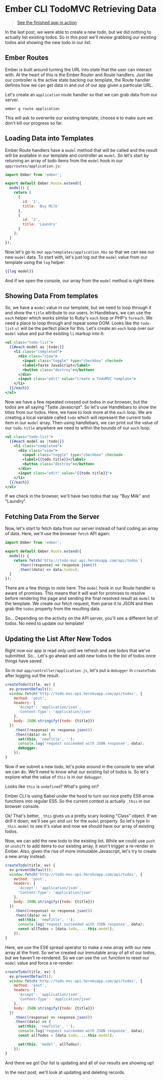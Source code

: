# Ember CLI TodoMVC Retrieving Data

> [See the finished app in action](todomvc-example.embergrep.com)

In the last post, we were able to create a new todo, but we did nothing to actually list existing todos.
So in this post we'll review grabbing our existing todos and showing the new todo in our list.

## Ember Routes

Ember is built around turning the URL into state that the user can interact with.
At the heart of this is the Ember Router and Route handlers.
Just like our controller is the active state backing our template, the Route handler defines how we can get data in and out of our app given a particular URL.

Let's create an `application` route handler so that we can grab data from our server.

```
ember g route application
```

This will ask to overwrite our existing template, choose `N` to make sure we don't kill our progress so far.

## Loading Data into Templates

Ember Route handlers have a `model` method that will be called and the result will be available in our template and controller as `model`.
So let's start by returning an array of todo items from the `model` hook in our `app/routes/application.js`:

```js
import Ember from 'ember';

export default Ember.Route.extend({
  model() {
    return [
      {
        id: '1',
        title: 'Buy Milk'
      },
      {
        id: '2',
        title: 'Laundry'
      }
    ];
  }
});
```

Now let's go to our `app/templates/application.hbs` so that we can see our new `model` data.
To start with, let's just log out the `model` value from our template using the `log` helper:

```hbs
{{log model}}
```

And if we open the console, our array from the `model` method is right there.

## Showing Data From templates

So, we have a `model` value in our template, but we need to loop through it and show the `title` attribute to our users.
In Handlebars, we can use the `each` helper which works similar to Ruby's `each` loop or PHP's `foreach`.
We need a place to loop through and repeat some DOM.
Looks like the `todo-list` `ul` will be the perfect place for this.
Let's create an `each` loop over our `model` value and put the existing `li` markup into it:

```hbs
<ul class="todo-list">
  {{#each model as |todo|}}
    <li class="completed">
      <div class="view">
        <input class="toggle" type="checkbox" checked>
        <label>Taste JavaScript</label>
        <button class="destroy"></button>
      </div>
      <input class="edit" value="Create a TodoMVC template">
    </li>
  {{/each}}
</ul>
```

Now we have a few repeated crossed out todos in our browser, but the todos are all saying "Taste Javascript".
So let's use Handlebars to show the titles from our todos.
Here, we have to look more at the `each` loop.
We are creating a local variable called `todo` which will represent the current todo item in our `model` array.
Then using handlebars, we can print out the value of our `todo.title` anywhere we need to within the bounds of our `each` loop.

```hbs
<ul class="todo-list">
  {{#each model as |todo|}}
    <li class="completed">
      <div class="view">
        <input class="toggle" type="checkbox" checked>
        <label>{{todo.title}}</label>
        <button class="destroy"></button>
      </div>
      <input class="edit" value="{{todo.title}}">
    </li>
  {{/each}}
</ul>
```

If we check in the browser, we'll have two todos that say "Buy Milk" and "Laundry".

## Fetching Data From the Server

Now, let's start to fetch data from our server instead of hard coding an array of data.
Here, we'll use the browser `fetch` API again:

```js
import Ember from 'ember';

export default Ember.Route.extend({
  model() {
    return fetch('http://todo-mvc-api.herokuapp.com/api/todos')
      .then((response) => response.json())
      .then((data) => data.todos);
  }
});
```

There are a few things to note here.
The `model` hook in our Route handler is aware of promises.
This means that it will wait for promises to resolve before rendering the page and sending the final resolved result as `model` to the template.
We create our fetch request, then parse it to JSON and then grab the `todos` property from the resulting data.

So...
Depending on the activity on the API server, you'll see a different list of todos.
No need to update our template!

## Updating the List After New Todos

Right now our app is read only until we refresh and see todos that we've submitted.
So...
Let's go ahead and add new todos to the list of todos once things have saved.

So in our `app/controller/application.js`, let's put a `debugger` in `createTodo` after logging out the result.

```js
createTodo(title, ev) {
  ev.preventDefault();
  window.fetch('http://todo-mvc-api.herokuapp.com/api/todos', {
    method: 'post',
    headers: {
      'Accept': 'application/json',
      'Content-Type': 'application/json'
    },
    body: JSON.stringify({todo: {title}})
  })
    .then((response) => response.json())
    .then((data) => {
      set(this, 'newTitle', '');
      console.log('request succeeded with JSON response', data);
      debugger;
    });
}
```

Now if we submit a new todo, let's poke around in the console to see what we can do.
We'll need to know what our existing list of todos is.
So let's explore what the value of `this` is in our `debugger`.

Looks like `this` is `undefined`?
What's going on?

Ember CLI is using Babel under the hood to turn our nice pretty ES6 arrow functions into regular ES5.
So the current context is actually `_this` in our browser console.

Ok!
That's better, `_this` gives us a pretty scary looking "Class" object.
If we drill it down, we'll see `get` and `set` for the `model` property.
So let's type in `_this.model` to see it's value and now we should have our array of existing todos.

Now, we can add the new todo to the existing list.
While we could use `push` or `unshift` to add items to our existing array, it won't trigger a re-render in Ember.
Also, given the rise of more immutable Javascript, let's try to create a new array instead:

```js
createTodo(title, ev) {
  ev.preventDefault();
  window.fetch('http://todo-mvc-api.herokuapp.com/api/todos', {
    method: 'post',
    headers: {
      'Accept': 'application/json',
      'Content-Type': 'application/json'
    },
    body: JSON.stringify({todo: {title}})
  })
    .then((response) => response.json())
    .then((data) => {
      set(this, 'newTitle', '');
      console.log('request succeeded with JSON response', data);
      const allTodos = [data.todo, ...this.model];
    });
}
```

Here, we use the ES6 spread operator to make a new array with our new array at the front.
So we've created our immutable array of all of our todos, but we haven't re-rendered.
So we can use the `set` function to reset our `model` value and force a re-render:

```js
createTodo(title, ev) {
  ev.preventDefault();
  window.fetch('http://todo-mvc-api.herokuapp.com/api/todos', {
    method: 'post',
    headers: {
      'Accept': 'application/json',
      'Content-Type': 'application/json'
    },
    body: JSON.stringify({todo: {title}})
  })
    .then((response) => response.json())
    .then((data) => {
      set(this, 'newTitle', '');
      console.log('request succeeded with JSON response', data);
      const allTodos = [data.todo, ...this.model];

      set(this, 'model', allTodos);
    });
}
```

And there we go!
Our list is updating and all of our results are showing up!

In the next post, we'll look at updating and deleting records.
